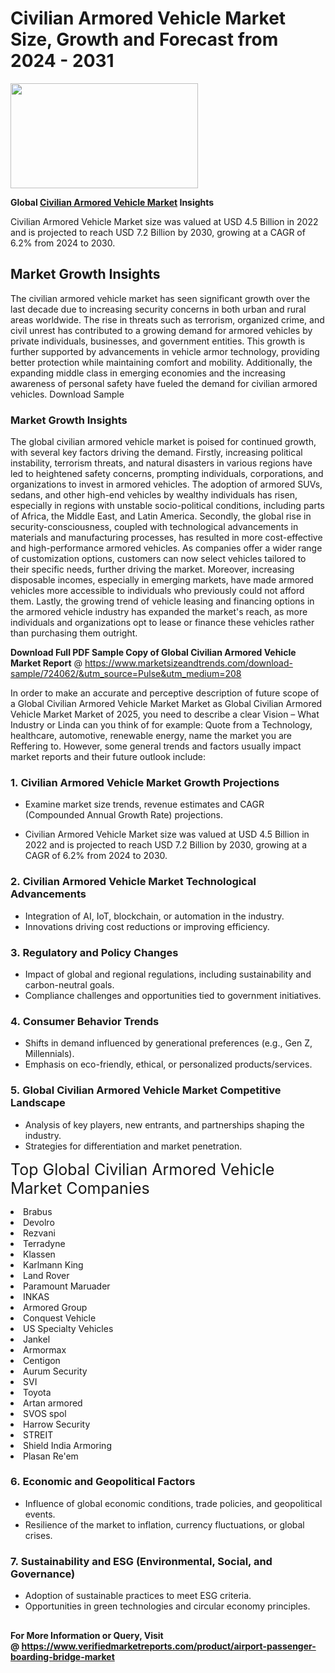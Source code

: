 <H1>Civilian Armored Vehicle Market Size, Growth and Forecast from 2024 - 2031</H1><img class="aligncenter size-medium wp-image-584254" src="https://thirdeyenews.in/wp-content/uploads/2024/09/Global-Market-Research-300x168.jpeg" alt="" width="300" height="168" /><p><strong>Global&nbsp;<a href="https://www.marketsizeandtrends.com/download-sample/724062/&amp;utm_source=Pulse&amp;utm_medium=208">Civilian Armored Vehicle Market</a> Insights</strong></p><p>Civilian Armored Vehicle Market size was valued at USD 4.5 Billion in 2022 and is projected to reach USD 7.2 Billion by 2030, growing at a CAGR of 6.2% from 2024 to 2030.</p><p><h2>Market Growth Insights</h2> The civilian armored vehicle market has seen significant growth over the last decade due to increasing security concerns in both urban and rural areas worldwide. The rise in threats such as terrorism, organized crime, and civil unrest has contributed to a growing demand for armored vehicles by private individuals, businesses, and government entities. This growth is further supported by advancements in vehicle armor technology, providing better protection while maintaining comfort and mobility. Additionally, the expanding middle class in emerging economies and the increasing awareness of personal safety have fueled the demand for civilian armored vehicles. Download Sample <h3>Market Growth Insights</h3> The global civilian armored vehicle market is poised for continued growth, with several key factors driving the demand. Firstly, increasing political instability, terrorism threats, and natural disasters in various regions have led to heightened safety concerns, prompting individuals, corporations, and organizations to invest in armored vehicles. The adoption of armored SUVs, sedans, and other high-end vehicles by wealthy individuals has risen, especially in regions with unstable socio-political conditions, including parts of Africa, the Middle East, and Latin America. Secondly, the global rise in security-consciousness, coupled with technological advancements in materials and manufacturing processes, has resulted in more cost-effective and high-performance armored vehicles. As companies offer a wider range of customization options, customers can now select vehicles tailored to their specific needs, further driving the market. Moreover, increasing disposable incomes, especially in emerging markets, have made armored vehicles more accessible to individuals who previously could not afford them. Lastly, the growing trend of vehicle leasing and financing options in the armored vehicle industry has expanded the market's reach, as more individuals and organizations opt to lease or finance these vehicles rather than purchasing them outright. </p><p><span class=""><strong>Download Full PDF Sample Copy of Global Civilian Armored Vehicle Market Report</strong> @ <a href="https://www.marketsizeandtrends.com/download-sample/724062/&amp;utm_source=Pulse&amp;utm_medium=208" target="_blank">https://www.marketsizeandtrends.com/download-sample/724062/&amp;utm_source=Pulse&amp;utm_medium=208</a></span></p><p>In order to make an accurate and perceptive description of future scope of a Global&nbsp;Civilian Armored Vehicle Market Market as Global&nbsp;Civilian Armored Vehicle Market Market of 2025, you need to describe a clear Vision &ndash; What Industry or Linda can you think of for example: Quote from a Technology, healthcare, automotive, renewable energy, name the market you are Reffering to. However, some general trends and factors usually impact market reports and their future outlook include:</p><h3>1.&nbsp;<strong>Civilian Armored Vehicle Market Growth Projections</strong></h3><ul><li>Examine market size trends, revenue estimates and CAGR (Compounded Annual Growth Rate) projections.</li><li><p>Civilian Armored Vehicle Market size was valued at USD 4.5 Billion in 2022 and is projected to reach USD 7.2 Billion by 2030, growing at a CAGR of 6.2% from 2024 to 2030.</p></li></ul><h3>2.&nbsp;<strong>Civilian Armored Vehicle Market Technological Advancements</strong></h3><ul><li>Integration of AI, IoT, blockchain, or automation in the industry.</li><li>Innovations driving cost reductions or improving efficiency.</li></ul><h3>3.&nbsp;<strong>Regulatory and Policy Changes</strong></h3><ul><li>Impact of global and regional regulations, including sustainability and carbon-neutral goals.</li><li>Compliance challenges and opportunities tied to government initiatives.</li></ul><h3>4.&nbsp;<strong>Consumer Behavior Trends</strong></h3><ul><li>Shifts in demand influenced by generational preferences (e.g., Gen Z, Millennials).</li><li>Emphasis on eco-friendly, ethical, or personalized products/services.</li></ul><h3>5.&nbsp;<strong>Global Civilian Armored Vehicle Market Competitive Landscape</strong></h3><ul><li>Analysis of key players, new entrants, and partnerships shaping the industry.</li><li>Strategies for differentiation and market penetration.</li></ul><p data-pm-slice="1 1 []"><span style="color: inherit; font-family: inherit; font-size: 25px;">Top Global Civilian Armored Vehicle Market Companies</span></p><div class="" data-test-id=""><p><li>Brabus</li><li> Devolro</li><li> Rezvani</li><li> Terradyne</li><li> Klassen</li><li> Karlmann King</li><li> Land Rover</li><li> Paramount Maruader</li><li> INKAS</li><li> Armored Group</li><li> Conquest Vehicle</li><li> US Specialty Vehicles</li><li> Jankel</li><li> Armormax</li><li> Centigon</li><li> Aurum Security</li><li> SVI</li><li> Toyota</li><li> Artan armored</li><li> SVOS spol</li><li> Harrow Security</li><li> STREIT</li><li> Shield India Armoring</li><li> Plasan Re'em</li></p></div><h3>6.&nbsp;<strong>Economic and Geopolitical Factors</strong></h3><ul><li>Influence of global economic conditions, trade policies, and geopolitical events.</li><li>Resilience of the market to inflation, currency fluctuations, or global crises.</li></ul><h3>7.&nbsp;<strong>Sustainability and ESG (Environmental, Social, and Governance)</strong></h3><ul><li>Adoption of sustainable practices to meet ESG criteria.</li><li>Opportunities in green technologies and circular economy principles.</li></ul><h2><strong style="font-size: 14px;">For More Information or Query, Visit @&nbsp;</strong><a style="background-color: #ffffff; font-size: 14px;" href="https://www.marketsizeandtrends.com/report/civilian-armored-vehicle-market/" target="_blank">https://www.verifiedmarketreports.com/product/airport-passenger-boarding-bridge-market</a></h2>
